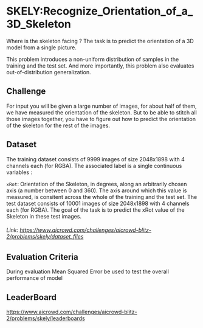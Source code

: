 # SKELY:Recognize_Orientation_of_a_3D_Skeleton
Where is the skeleton facing ? The task is to predict the orientation of a 3D model from a single picture.

This problem introduces a non-uniform distribution of samples in the training and the test set. And more importantly, this problem also evaluates out-of-distribution generalization.


## Challenge
For input you will be given a large number of images, for about half of them, we have measured the orientation of the skeleton. But to be able to stitch all those images together, you have to figure out how to predict the orientation of the skeleton for the rest of the images.

## Dataset
The training dataset consists of 9999 images of size 2048x1898 with 4 channels each (for RGBA). The associated label is a single continuous variables :

```xRot```: Orientation of the Skeleton, in degrees, along an arbitrarily chosen axis (a number between 0 and 360). The axis around which this value is measured, is consitent across the whole of the training and the test set.
The test dataset consists of 10001 images of size 2048x1898 with 4 channels each (for RGBA). The goal of the task is to predict the xRot value of the Skeleton in these test images. 
###### Link:  https://www.aicrowd.com/challenges/aicrowd-blitz-2/problems/skely/dataset_files

## Evaluation Criteria
During evaluation Mean Squared Error be used to test the overall performance of model

## LeaderBoard
https://www.aicrowd.com/challenges/aicrowd-blitz-2/problems/skely/leaderboards
